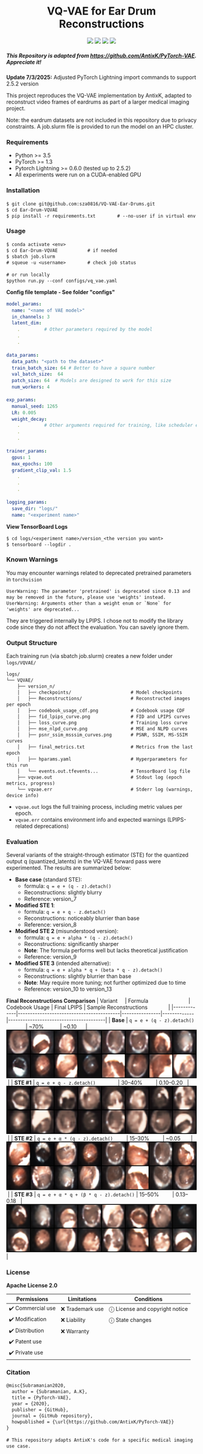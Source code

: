 <h1 align="center">
  <b>VQ-VAE for Ear Drum Reconstructions</b><br>
</h1>

<p align="center">
      <a href="https://www.python.org/">
        <img src="https://img.shields.io/badge/Python-3.5-ff69b4.svg" /></a>
       <a href= "https://pytorch.org/">
        <img src="https://img.shields.io/badge/PyTorch-1.3-2BAF2B.svg" /></a>
       <a href= "https://github.com/AntixK/PyTorch-VAE/blob/master/LICENSE.md">
        <img src="https://img.shields.io/badge/license-Apache2.0-blue.svg" /></a>
         <a href= "https://twitter.com/intent/tweet?text=PyTorch-VAE:%20Collection%20of%20VAE%20models%20in%20PyTorch.&url=https://github.com/AntixK/PyTorch-VAE">
        <img src="https://img.shields.io/twitter/url/https/shields.io.svg?style=social" /></a>

</p>

##### This Repository is adapted from https://github.com/AntixK/PyTorch-VAE. Appreciate it!

**Update 7/3/2025:** Adjusted PyTorch Lightning import commands to support 2.5.2 version

This project reproduces the VQ-VAE implementation by AntixK, adapted to reconstruct video frames of eardrums as part of a larger medical imaging project. 

Note: the eardrum datasets are not included in this repository due to privacy constraints. A job.slurm file is provided to run the model on an HPC cluster. 

### Requirements
- Python >= 3.5
- PyTorch >= 1.3
- Pytorch Lightning >= 0.6.0 (tested up to 2.5.2)
- All experiments were run on a CUDA-enabled GPU

### Installation
```
$ git clone git@github.com:sza0816/VQ-VAE-Ear-Drums.git
$ cd Ear-Drum-VQVAE
$ pip install -r requirements.txt        # --no-user if in virtual env
```

### Usage
```
$ conda activate <env>
$ cd Ear-Drum-VQVAE           # if needed
$ sbatch job.slurm
# squeue -u <username>        # check job status

# or run locally
$python run.py --conf configs/vq_vae.yaml
```
**Config file template - See folder "configs"**

```yaml
model_params:
  name: "<name of VAE model>"
  in_channels: 3
  latent_dim: 
    .         # Other parameters required by the model
    .
    .

data_params:
  data_path: "<path to the dataset>"
  train_batch_size: 64 # Better to have a square number
  val_batch_size:  64
  patch_size: 64  # Models are designed to work for this size
  num_workers: 4
  
exp_params:
  manual_seed: 1265
  LR: 0.005
  weight_decay:
    .         # Other arguments required for training, like scheduler etc.
    .
    .

trainer_params:
  gpus: 1         
  max_epochs: 100
  gradient_clip_val: 1.5
    .
    .
    .

logging_params:
  save_dir: "logs/"
  name: "<experiment name>"
```

**View TensorBoard Logs**
```
$ cd logs/<experiment name>/version_<the version you want>
$ tensorboard --logdir .
```
### Known Warnings
You may encounter warnings related to deprecated pretrained parameters in ```torchvision```

```
UserWarning: The parameter 'pretrained' is deprecated since 0.13 and may be removed in the future, please use 'weights' instead.
UserWarning: Arguments other than a weight enum or `None` for 'weights' are deprecated...
```

They are triggered internally by LPIPS. I chose not to modify the library code since they do not affect the evaluation. You can savely ignore them.

### Output Structure
Each training run (via sbatch job.slurm) creates a new folder under ```logs/VQVAE/```

```
logs/ 
└── VQVAE/ 
    ├── version_n/ 
    │   ├── checkpoints/                      # Model checkpoints 
    │   ├── Reconstructions/                  # Reconstructed images per epoch 
    │   ├── codebook_usage_cdf.png            # Codebook usage CDF 
    │   ├── fid_lpips_curve.png               # FID and LPIPS curves 
    │   ├── loss_curve.png                    # Training loss curve 
    │   ├── mse_nlpd_curve.png                # MSE and NLPD curves 
    │   ├── psnr_ssim_msssim_curves.png       # PSNR, SSIM, MS-SSIM curves 
    │   ├── final_metrics.txt                 # Metrics from the last epoch 
    │   ├── hparams.yaml                      # Hyperparameters for this run 
    │   └── events.out.tfevents...            # TensorBoard log file 
    ├── vqvae.out                             # Stdout log (epoch metrics, progress) 
    └── vqvae.err                             # Stderr log (warnings, device info) 
```

 - ```vqvae.out``` logs the full training process, including metric values per epoch. 
 - ```vqvae.err``` contains environment info and expected warnings (LPIPS-related deprecations)

### Evaluation
Several variants of the straight-through estimator (STE) for the quantized output q (quantized_latents) in the VQ-VAE forward pass were experimented. The results are summarized below: 

 - **Base case** (standard STE):
   - formula: `q = e + (q - z).detach() `
   - Reconstructions: slightly blurry
   - Reference: version_7
 - **Modified STE 1**: 
   - formula: `q = e + q - z.detach()`
   - Reconstructions: noticeably blurrier than base
   - Reference: version_8
 - **Modified STE 2** (misunderstood version):
   - formula: `q = e + alpha * (q - z).detach()`
   - Reconstructions: significantly sharper
   - **Note**: The formula performs well but lacks theoretical justification
   - Reference: version_9
 - **Modified STE 3** (intended alternative):
   - formula: `q = e + alpha * q + (beta * q - z).detach()`
   - Reconstructions: slightly blurrier than base
   - **Note**: May require more tuning; not further optimized due to time
   - Reference: version_10 to version_13

**Final Reconstructions Comparison**
| Variant     | Formula                                  | Codebook Usage | Final LPIPS | Sample Reconstructions                 |
|-------------|------------------------------------------|----------------|-------------|----------------------------------------|
| **Base**    | `q = e + (q - z).detach()`               | ~70%           | ~0.10       | ![](examples/version_7_epoch_216.png)  |
| **STE #1**  | `q = e + q - z.detach()`                 | 30–40%         | 0.10–0.20   | ![](examples/version_8_epoch_194.png)  |
| **STE #2**  | `q = e + α * (q - z).detach()`           | 15–30%         | ~0.05       | ![](examples/version_9_epoch_217.png)  |
| **STE #3**  | `q = e + α * q + (β * q - z).detach()`   | 15–50%         | 0.13–0.18   | ![](examples/version_12_epoch_224.png) |

### License
**Apache License 2.0**

| Permissions      | Limitations       | Conditions                       |
|------------------|-------------------|----------------------------------|
| ✔️ Commercial use |  ❌  Trademark use |  ⓘ License and copyright notice | 
| ✔️ Modification   |  ❌  Liability     |  ⓘ State changes                |
| ✔️ Distribution   |  ❌  Warranty      |                                  |
| ✔️ Patent use     |                   |                                  |
| ✔️ Private use    |                   |                                  |


### Citation
```
@misc{Subramanian2020,
  author = {Subramanian, A.K},
  title = {PyTorch-VAE},
  year = {2020},
  publisher = {GitHub},
  journal = {GitHub repository},
  howpublished = {\url{https://github.com/AntixK/PyTorch-VAE}}
}

# This repository adapts AntixK's code for a specific medical imaging use case.
```
